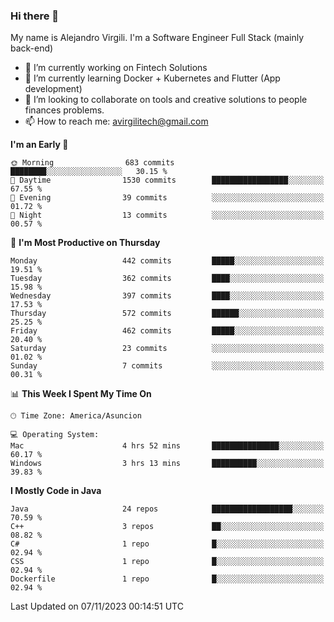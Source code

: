### Hi there 👋

My name is Alejandro Virgili. I'm a Software Engineer Full Stack (mainly back-end)


- 🔭 I’m currently working on Fintech Solutions
- 🌱 I’m currently learning Docker + Kubernetes and Flutter (App development)
- 👯 I’m looking to collaborate on tools and creative solutions to people finances problems.
- 📫 How to reach me: avirgilitech@gmail.com
  
<!--START_SECTION:waka-->
**I'm an Early 🐤** 

```text
🌞 Morning                683 commits         ████████░░░░░░░░░░░░░░░░░   30.15 % 
🌆 Daytime                1530 commits        █████████████████░░░░░░░░   67.55 % 
🌃 Evening                39 commits          ░░░░░░░░░░░░░░░░░░░░░░░░░   01.72 % 
🌙 Night                  13 commits          ░░░░░░░░░░░░░░░░░░░░░░░░░   00.57 % 
```
📅 **I'm Most Productive on Thursday** 

```text
Monday                   442 commits         █████░░░░░░░░░░░░░░░░░░░░   19.51 % 
Tuesday                  362 commits         ████░░░░░░░░░░░░░░░░░░░░░   15.98 % 
Wednesday                397 commits         ████░░░░░░░░░░░░░░░░░░░░░   17.53 % 
Thursday                 572 commits         ██████░░░░░░░░░░░░░░░░░░░   25.25 % 
Friday                   462 commits         █████░░░░░░░░░░░░░░░░░░░░   20.40 % 
Saturday                 23 commits          ░░░░░░░░░░░░░░░░░░░░░░░░░   01.02 % 
Sunday                   7 commits           ░░░░░░░░░░░░░░░░░░░░░░░░░   00.31 % 
```


📊 **This Week I Spent My Time On** 

```text
🕑︎ Time Zone: America/Asuncion

💻 Operating System: 
Mac                      4 hrs 52 mins       ███████████████░░░░░░░░░░   60.17 % 
Windows                  3 hrs 13 mins       ██████████░░░░░░░░░░░░░░░   39.83 % 
```

**I Mostly Code in Java** 

```text
Java                     24 repos            ██████████████████░░░░░░░   70.59 % 
C++                      3 repos             ██░░░░░░░░░░░░░░░░░░░░░░░   08.82 % 
C#                       1 repo              █░░░░░░░░░░░░░░░░░░░░░░░░   02.94 % 
CSS                      1 repo              █░░░░░░░░░░░░░░░░░░░░░░░░   02.94 % 
Dockerfile               1 repo              █░░░░░░░░░░░░░░░░░░░░░░░░   02.94 % 
```




 Last Updated on 07/11/2023 00:14:51 UTC
<!--END_SECTION:waka-->
